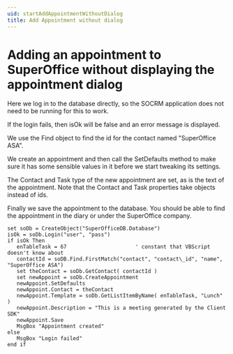 ```yaml
---
uid: startAddAppointmentWithoutDialog
title: Add Appointment without dialog
---
```


Adding an appointment to SuperOffice without displaying the appointment dialog
==============================================================================

Here we log in to the database directly, so the SOCRM application does not need to be running for this to work.

If the login fails, then isOk will be false and an error message is displayed.

We use the <see cref="SuperOffice.COM.SuperOfficeDB.SOFind">Find</see> object to find the id for the contact named "SuperOffice ASA".

We create an appointment and then call the <see cref="SOAppointment.IModelBase_SetDefaults">SetDefaults</see> method to make sure it has some sensible values in it before we start tweaking its settings.

The Contact and Task type of the new appointment are set, as is the text of the appointment. Note that the Contact and Task properties take objects instead of ids.

Finally we save the appointment to the database. You should be able to find the appointment in the diary or under the SuperOffice company.

```
set soDb = CreateObject("SuperOfficeDB.Database")
isOk = soDb.Login("user", "pass")
if isOk Then
   enTableTask = 67                      ' constant that VBScript doesn't know about
   contactId = soDB.Find.FirstMatch("contact", "contact\_id", "name", "SuperOffice ASA")
   set theContact = soDb.GetContact( contactId )
   set newAppoint = soDb.CreateAppointment
   newAppoint.SetDefaults
   newAppoint.Contact = theContact
   newAppoint.Template = soDb.GetListItemByName( enTableTask, "Lunch" )
   newAppoint.Description = "This is a meeting generated by the Client SDK"
   newAppoint.Save
   MsgBox "Appointment created"
else
   MsgBox "Login failed"
end if
```